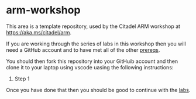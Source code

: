 # arm-workshop

This area is a template repository, used by the Citadel ARM workshop at <https://aka.ms/citadel/arm>. 

If you are working through the series of labs in this workshop then you will need a GitHub account and to have met all of the other [prereqs](https://azurecitadel.github.io/workshops/arm/#pre-requisites).  

You should then fork this repository into your GitHuib account and then clone it to your laptop using vscode uasing the following instructions:

1. Step 1

Once you have done that then you should be good to continue with the [labs](https://azurecitadel.github.io/workshops/arm/#index).
